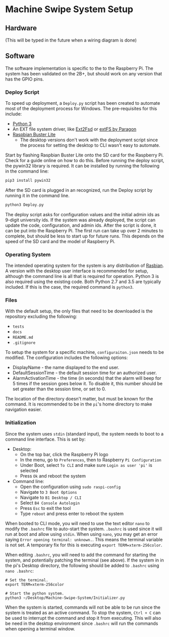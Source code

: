 # Machine Swipe System Setup

## Hardware
(This will be typed in the future when a wiring diagram is done)

## Software
The software implementation is specific to the to the 
Raspberry Pi. The system has been validated on the 2B+,
but should work on any version that has the GPIO pins.

### Deploy Script
To speed up deployment, a `Deploy.py` script has been created
to automate most of the deployment process for Windows. The
pre-requisites for this include:
- [Python 3](https://www.python.org/downloads/)
- An EXT file system driver, like [Ext2Fsd](https://sourceforge.net/projects/ext2fsd/files/) or [extFS by Paragon](https://www.paragon-software.com/business/extfs-for-windows/)
- [Raspbian Buster Lite](https://www.raspberrypi.org/downloads/raspbian/)
  - The desktop versions don't work with the deployment script since the
    process for setting the desktop to CLI wasn't easy to automate.

Start by flashing Raspbian Buster Lite onto the SD card for
the Raspberry Pi. Check for a guide online on how to do this.
Before running the deploy script, the pywin32 library is required. It can be 
installed by running the following in the command line:
```bash
pip3 install pywin32
```

After the SD card is plugged in an recognized, run the Deploy script
by running it in the command line.
```bash
python3 Deploy.py
```

The deploy script asks for configuration values and the initial
admin ids as 9-digit university ids. If the system was already
deployed, the script can update the code, configuration, and admin ids.
After the script is done, it can be put into the Raspberry Pi. The
first run can take up over 2 minutes to complete, but should be less
to start up for future runs. This depends on the speed of the SD card
and the model of Raspberry Pi.


### Operating System
The intended operating system for the system is any
distribution of [Rasbian](https://www.raspberrypi.org/downloads/raspbian/).
A version with the desktop user interface is recommended
for setup, although the command line is all that is required
for operation. Python 3 is also required using the existing
code. Both Python 2.7 and 3.5 are typically included. If 
this is the case, the required command is `python3`.

### Files
With the default setup, the only files that need to
be downloaded is the repository excluding the following:
- `tests`
- `docs`
- `README.md`
- `.gitignore`

To setup the system for a specific machine, `configuraiton.json`
needs to be modified. The configuration includes the
following options:
- DisplayName - the name displayed to the end user.
- DefaultSessionTime - the default session time for an
authorized user.
- AlarmActivationTime - the time (in seconds) that the alarm will
beep for 5 times if the session goes below it. To disable it, this
number should be set greater than the session time, or set to 0.

The location of the directory doesn't matter, but must be known for
the command. It is recommended to be in the `pi`'s home directory
to make navigation easier.

### Initialization
Since the system uses `stdin` (standard input), the
system needs to boot to a command line interface. This is
set by:
- Desktop:
    - On the top bar, click the Raspberry Pi logo
    - In the menu, go to `Preferences`, then to Raspberry `Pi Configuration`
    - Under Boot, select `To CLI` and make sure `Login as user 'pi'` is selected
    - Press `Ok` and reboot the system
- Command line:
    - Open the configuration using `sudo raspi-config`
    - Navigate to `3 Boot Options`
    - Navigate to `B1 Desktop / CLI`
    - Select `B4 Console Autologin`
    - Press `Esc` to exit the tool
    - Type `reboot` and press enter to reboot the system
    
When booted to CLI mode, you will need to use the text editor `nano` to
modify the `.bashrc` file to auto-start the system. `.bashrc` is used
since it will run at boot and allow using `stdin`. When using `nano`, you
may get an error saying `Error opening terminal: unknown.`. This means
the terminal variable is not set. A temporary fix for this is executing
`export TERM=xterm-256color`.

When editing `.bashrc`, you will need to add the command for starting the
system, and potentially patching the terminal (see above). If the system
in in the pi's Desktop directory, the following should be added to `.bashrc`
using `nano .bashrc`:
```
# Set the terminal.
export TERM=xterm-256color

# Start the python system.
python3 ~/Desktop/Machine-Swipe-System/Initializer.py
```

When the system is started, commands will not be able to be run since the
system is treated as an active command. To stop the system, `Ctrl + C` can
be used to interrupt the command and stop it from executing. This will also
be need in the desktop environment since `.bashrc` will run the commands
when opening a terminal window.